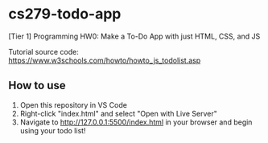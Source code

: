 # cs279-todo-app

[Tier 1] Programming HW0: Make a To-Do App with just HTML, CSS, and JS

Tutorial source code: https://www.w3schools.com/howto/howto_js_todolist.asp

## How to use

1. Open this repository in VS Code
2. Right-click "index.html" and select "Open with Live Server"
3. Navigate to http://127.0.0.1:5500/index.html in your browser and begin using your todo list!

